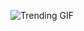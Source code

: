 ![Trending GIF](https://media0.giphy.com/media/v1.Y2lkPThiYjIxNzcydG84cWE2NWN0MjNlaGl5ZGthYTFyMTExdjhmdHA0bWRhc2UyaHI2ZSZlcD12MV9naWZzX3NlYXJjaCZjdD1n/GfLyPobJEnWDBJOhye/giphy.gif)
